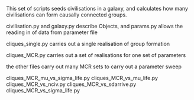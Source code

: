 This set of scripts seeds civilisations in a galaxy, and 
calculates how many civilisations can form causally connected
groups.

civilisation.py and galaxy.py describe Objects, and params.py allows the reading in
of data from parameter file

cliques_single.py carries out a single realisation of group formation

cliques_MCR.py carries out a set of realisations for one set of parameters

the other files carry out many MCR sets to carry out a parameter sweep

cliques_MCR_mu_vs_sigma_life.py
cliques_MCR_vs_mu_life.py
cliques_MCR_vs_nciv.py
cliques_MCR_vs_sdarrive.py
cliques_MCR_vs_sigma_life.py

